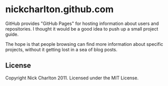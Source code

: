 # nickcharlton.github.com

GitHub provides "GitHub Pages" for hosting information about users and repositories. I thought it would be a good idea to push up a small project guide.

The hope is that people browsing can find more information about specific projects, without it getting lost in a sea of blog posts.

## License

Copyright Nick Charlton 2011. Licensed under the MIT License.
